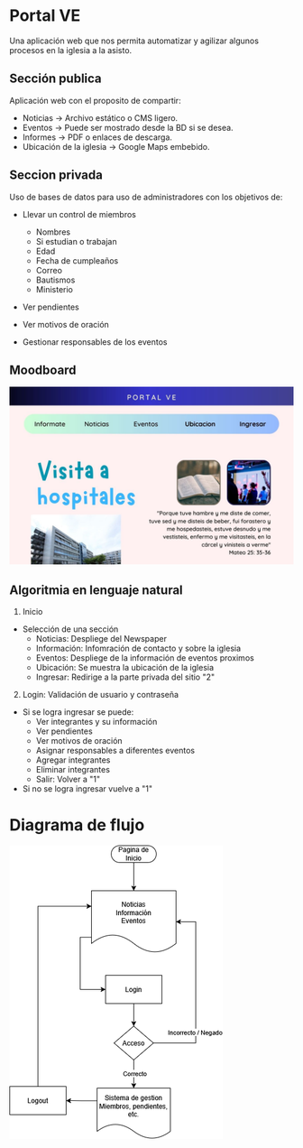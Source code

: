 # Portal VE

Una aplicación web que nos permita automatizar y agilizar algunos procesos en la iglesia a la asisto.

## Sección publica

Aplicación web con el proposito de compartir: 
- Noticias → Archivo estático o CMS ligero.
- Eventos → Puede ser mostrado desde la BD si se desea.
- Informes → PDF o enlaces de descarga.
- Ubicación de la iglesia → Google Maps embebido.

## Seccion privada

Uso de bases de datos para uso de administradores con los objetivos de:
- Llevar un control de miembros
    - Nombres
    - Si estudian o trabajan
    - Edad
    - Fecha de cumpleaños
    - Correo
    - Bautismos
    - Ministerio

- Ver pendientes
- Ver motivos de oración
- Gestionar responsables de los eventos

## Moodboard

![Moodboard](assets/Moodboard.jpg)

## Algoritmia en lenguaje natural

1. Inicio
- Selección de una sección
    - Noticias: Despliege del Newspaper
    - Información: Infomración de contacto y sobre la iglesia
    - Eventos: Despliege de la información de eventos proximos
    - Ubicación: Se muestra la ubicación de la iglesia
    - Ingresar: Redirige a la parte privada del sitio "2"

2. Login: Validación de usuario y contraseña
- Si se logra ingresar se puede:
    - Ver integrantes y su información
    - Ver pendientes
    - Ver motivos de oración
    - Asignar responsables a diferentes eventos
    - Agregar integrantes
    - Eliminar integrantes
    - Salir: Volver a "1"
 - Si no se logra ingresar vuelve a "1"

# Diagrama de flujo

![Diagrama](assets/Diagrama%20de%20flujo.png)


